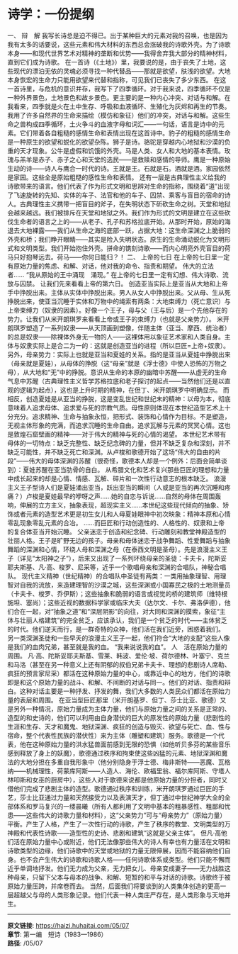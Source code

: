 # 诗学：一份提纲

一、
辩　解
我写长诗总是迫不得已。出于某种巨大的元素对我的召唤，也是因为我有太多的话要说，这些元素和伟大材料的东西总会涨破我的诗歌外壳。为了诗歌本身——和现代世界艺术对精神的垄断和优势——我得舍弃我大部分的精神材料，直到它们成为诗歌。
在一首诗（《土地》）里，我要说的是，由于丧失了土地，这些现代的漂泊无依的灵魂必须寻找一种代替品——那就是欲望，肤浅的欲望。大地本身恢宏的生命力只能用欲望来代替和指称，可见我们已丧失了多少东西。
在这一首诗里，与危机的意识并存，我写下了四季循环。对于我来说，四季循环不仅是一种外界景色，土地景色和故乡景色。更主要的是一种内心冲突、对话与和解。在我看来，四季就是火在土中生存、呼吸和血液循环、生殖化为灰烬和再生的节奏。我用了许多自然界的生命来描绘（模仿和象征）他们的冲突，对话与和解。这些生命之兽构成四季循环，土火争斗的血液字母和词汇——一句话，语言是诗中的元素。它们带着各自粗糙的感情生命和表情出现在这首诗中。豹子的粗糙的感情生命是一种原生的欲望和蜕化的欲望杂陈。狮子是诗。骆驼是穿越内心地狱和沙漠的负重的天才现象。公牛是虚假和饥饿的外壳。马是人类、女人和大地的基本表情。玫瑰与羔羊是赤子、赤子之心和天堂的选民——是救赎和感情的导师。鹰是一种原始生动的诗——诗人与鹰合一时代的诗。王就是王。石就是石。酒就是酒。家园依然是家园。这些全是原始粗糙的感性生命和表情。
还有一层是古典理性主义给我的诗歌带来的语言。他们代表了作为形式文明和思辨对生命的指称，围绕着“道”出现了飞速旋转的先知、实体的车子、法官和他的车子、囚禁、乘客与盲目的宿命的诗人。古典理性主义携带一把盲目的斧子，在失明状态下斫砍生命之树。天堂和地狱会越来越远。我们被排斥在天堂和地狱之外。我们作为形式的文明是建立在这些砍伐生命者的语言之上的——从老子、孔子和苏格拉底开始。从那时开始，原始的海退去大地裸露——我们从生命之海的底部一跃，占据大地：这生命深渊之上脆弱的外壳和桥；我们睁开眼睛——其实是险入失明状态。原生的生命涌动蜕化为文明形式和文明类型。我们开始抱住外壳。拼命的镌刻诗歌——而内心明亮外壳盲目的荷马只好抱琴远去。荷马——你何日能归？！
二、
上帝的七日
在上帝的七日里一定有原始力量的焦虑、和解、对话，他对我的命令、指责和期望。
伟大的立法者……
“我从原始的王中涌现　涌现。”
在上帝的七日里一定有幻想、伟大诗歌、流放与囚禁。
让我们先来看看上帝的第六日。
创造亚当实际上是亚当从大地和上帝手中挣脱出来。主体从实体中挣脱出来。男人从女人中挣脱出来。父从母、生从死挣脱出来，使亚当沉睡于实体和万物中的绳索有两条：大地束缚力（死亡意识）与上帝束缚力（奴隶的因素）。好像一个王子，母与父（王与后）是一个先他存在的势力。让我们从米开朗琪罗来看看上帝或王子的束缚力（也就是父亲势力）。
米开朗琪罗塑造了一系列奴隶——从天顶画到塑像，伴随主体（亚当、摩西、统治者）的总是奴隶——除裸体外身无一物的人——这裸体用以象征艺术家和人类自身。主体与奴隶实际上是合二为一的：这就是创造亚当的进程（所以巨匠=上帝+奴隶）。
另外，母亲势力：实际上也就是亚当和夏娃的关系。指的是亚当从夏娃中挣脱出来（母亲就是夏娃），从母体的挣脱（这“母亲”就是《浮士德》中使人恐怖的万物之母），从大地和“无”中的挣脱。意识从生命的本原的幽暗中苏醒——从虚无的生命气息中苏醒（古典理性主义哲学苏格拉底和老子探讨的起点——当然他们还是以直观的逻辑为起点），这也是上升时期的精神，在但丁、米开朗琪罗中明确显示。
而相反，创造夏娃是从亚当的挣脱，这是变乱世纪和世纪末的精神：以母为本，彻底意味着人追求母体、追求爱与死的宗教气质。母性原则体现在本世纪造型艺术上十分充分。追求精神、生命与抽象永恒，把形式、装饰和心情作为目标。不是塑造，无视主体形象的完满，而追求沉睡的生命自由。追求瓦解与元素的冥冥心情。这也是敦煌石窟壁画的精神——对于伟大的精神与死的心情的渴望。
本世纪艺术带有母体的一切特点：缺乏完整性、缺乏纪念碑的力量，但并不缺乏复杂和深刻，并不缺乏可能性，并不缺乏死亡和深渊。从卢梭和歌德开始了这场“伟大的自由的片段”——伟大的母体深渊的苏醒（很奇怪，歌德本人却是一个例外：后面会简单谈到）：夏娃苏醒在亚当肋骨的自白。
从希腊文化和艺术复兴那些巨匠的理想和力量中成长起来的却是心情、情感、瓦解、碎片和一次性行动意志的根本缺乏。
浪漫主义王子型诗人们是夏娃涌出亚当，跃出亚当的瞬间（人或是亚当的再次沉睡和疼痛？）卢梭是夏娃最早的咿呀之声……她的自恋与诉说……自然的母体在周围轰响，伸展的立方主义，抽象表现，超现实主义……本世纪这些现代倾向的抽象、矫饰或者元素的造型艺术更是初生女儿和人母夏娃眼神中初次映象：精神本原和心情零乱现象零乱元素的合冶。
……而巨匠和行动创造性的、人格性的、奴隶和上帝的复合体亚当开始沉睡。
父亲迷恋于创造和纪念碑、行动雕刻和教堂神殿造型的壮丽人格。王子是旷野无边的孩子。母亲和母体迷恋于战争舞蹈、性爱舞蹈与抽象舞蹈的深渊和心情，环绕人母和深渊之母（在泰西文明是圣母）。先是浪漫主义王子（详见“太阳神之子”），后来又出现了一系列环绕母亲的圣徒：卡夫卡，陀斯妥耶夫斯基、凡·高、梭罗、尼采等，近乎一个歌唱母亲和深渊的合唱队，神秘合唱队。
现代主义精神（世纪精神）的合唱队中圣徒有两类：一类用抽象理智、用理智对自我的流放，来造建理智的沙漠之城，这些深渊或小国寡民之极的土地测量员（卡夫卡、梭罗、乔伊斯）；这些抽象和脆弱的语言或视觉的桥的建筑师（维特根施坦、塞尚）；这些近视的数据科学家或临床大夫（达尔文、卡尔、弗洛伊德），他们合在一起，对“抽象之道”和“深层阴影”的向往，对大同和深渊的摸索，象征“主体与壮丽人格建筑”的完全贫乏，应该承认，我们是一个贫乏的时代——主体贫乏的时代。他们逆天而行，是一群奇特的众神，他们活在我们近旁，困惑着我们。
另一类深渊圣徒和一些早夭的浪漫主义王子一起，他们符合“大地的支配”这些人像是我们的血肉兄弟，甚至就是我的血。
“我来说说我的血”。
人　活在原始力量的周围。
凡·高、陀斯妥耶夫斯基、雪莱、韩波、爱伦·坡、荷尔德林、叶塞宁、克兰和马洛（甚至在另一种意义上还有阴郁的叔伯兄弟卡夫卡、理想的悲剧诗人席勒、疯狂的预言家尼采）都活在这种原始力量的中心，或靠近中心的地方，他们的诗歌即是和这个原始力量的战斗、和解、不间断的对话与同一。他们的对话、指责和辩白。这种对话主要是一种抒发、抒发的舞，我们大多数的人类民众们都活在原始力量的表层和周围。
在亚当型巨匠那里（米开朗基罗、但丁、莎士比亚、歌德）又是另外一种情况，原始力量成为主体力量，他们与原始力量之间的关系是正常的、造型的和史诗的，他们可以利用由自身潜伏的巨大的原发性的原始力量（悲剧性的生涯和生存、天才和魔鬼、地狱深渊、疯狂的创造与毁灭、欲望与死亡、血、性与宿命，整个代表性民族的潜伏性）来为主体（雕塑和建筑）服务。歌德是一个代表，他在这种原始力量的洪水猛兽面前感到无限的恐惧（如他听贝多芬的某些音乐感到释放了身上的妖魔），歌德通过秩序和拘束使这些凶猛的元素、地狱深渊和魔法的大地分担在多重自我形象中（他分别隐身于浮士德、梅非斯特——恶魔、瓦格纳——机械理性，荷蒙库阿斯——人造人、海伦、欧福里翁、福尔库阿斯、守塔人林叩斯和女巫的厨房中），这些人对于歌德来说都是他原始力量的分担者，同时又借他们完成了悲剧主体的造型。歌德通过秩序和训练，米开朗琪罗通过巨匠的手艺，莎士比亚通过力量和天然接受力以及表演天才，但丁通过中世纪神学大全的全部体系和罗马复兴的一缕晨曦（所有人都利用了文明中基本的粗暴感性、粗鄙和忧患——这些伟大的诗歌力量和材料），这“父亲势力”可与“母亲势力”（原始力量）平衡。产生了人格，产生了一次性行动的诗歌，产生了秩序的教堂、文明类型的万神殿和代表性诗歌——造型性的史诗、悲剧和建筑“这就是父亲主体”。
但凡·高他们活在原始力量中心或附近，他们无法像那些伟大的诗人有幸也有力量活在文明和诗歌类型的边缘，他们诗歌中的天堂或地狱的力量无限伸展，因而不能容纳他们自身。也不会产生伟大的诗歌和诗歌人格——任何诗歌体系或类型。他们只能不懈而近乎单调地抒发。他们无力成为父亲，无力把女儿、母亲变成妻子——无力战胜这种母亲，只留下父本与母本的战争、和解、短暂的和平与对话的诗歌。诗歌终于被原始力量压跨，并席卷而去。
当然，后面我们将要谈到的人类集体创造的更高一层超越父与母的人类形象记录。他们代表一种人类庄严存在，是人类形象与天地并生。

---

**原文链接**: https://haizi.huhaitai.com/05/07  
**章节**: 第一编　短诗（1983—1986）  
**路径**: /05/07
